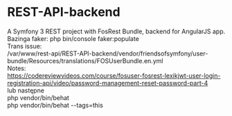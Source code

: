 REST-API-backend
==========

A Symfony 3 REST project with FosRest Bundle, backend for AngularJS app.
<br>
Bazinga faker:
php bin/console faker:populate
<br>
Trans issue:
<br>
/var/www/rest-api/REST-API-backend/vendor/friendsofsymfony/user-bundle/Resources/translations/FOSUserBundle.en.yml
<br>
Notes:
<br>
https://codereviewvideos.com/course/fosuser-fosrest-lexikjwt-user-login-registration-api/video/password-management-reset-password-part-4
<br>lub następne
<br>
php vendor/bin/behat
<br>
php vendor/bin/behat --tags=this


